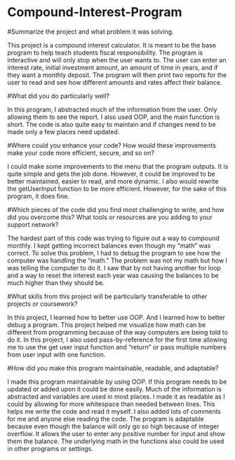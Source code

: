 # Compound-Interest-Program

#Summarize the project and what problem it was solving. 

This project is a compound interest calculator. It is meant to be the base program to help teach students fiscal responsibility. The program is interactive and will only stop when the user wants to. The user can enter an interest rate, initial investment amount, an amount of time in years, and if they want a monthly deposit. The program will then print two reports for the user to read and see how different amounts and rates affect their balance.  

 

#What did you do particularly well? 

In this program, I abstracted much of the information from the user. Only allowing them to see the report. I also used OOP, and the main function is short. The code is also quite easy to maintain and if changes need to be made only a few places need updated.  

 

#Where could you enhance your code? How would these improvements make your code more efficient, secure, and so on? 

I could make some improvements to the menu that the program outputs. It is quite simple and gets the job done. However, it could be improved to be better maintained, easier to read, and more dynamic. I also would rewrite the getUserInput function to be more efficient. However, for the sake of this program, it does fine. 

 

#Which pieces of the code did you find most challenging to write, and how did you overcome this? What tools or resources are you adding to your support network? 

The hardest part of this code was trying to figure out a way to compound monthly. I kept getting incorrect balances even though my “math” was correct. To solve this problem, I had to debug the program to see how the computer was handling the “math.” The problem was not my math but how I was telling the computer to do it. I saw that by not having another for loop and a way to reset the interest each year was causing the balances to be much higher than they should be. 

 

 

 

#What skills from this project will be particularly transferable to other projects or coursework? 

In this project, I learned how to better use OOP. And I learned how to better debug a program. This project helped me visualize how math can be different from programming because of the way computers are being told to do it. In this project, I also used pass-by-reference for the first time allowing me to use the get user input function and “return” or pass multiple numbers from user input with one function. 

 

#How did you make this program maintainable, readable, and adaptable? 

I made this program maintainable by using OOP. If this program needs to be updated or added upon it could be done easily. Much of the information is abstracted and variables are used in most places. I made it as readable as I could by allowing for more whitespace than needed between lines. This helps me write the code and read it myself. I also added lots of comments for me and anyone else reading the code. The program is adaptable because even though the balance will only go so high because of integer overflow. It allows the user to enter any positive number for input and show them the balance. The underlying math in the functions also could be used in other programs or settings. 
